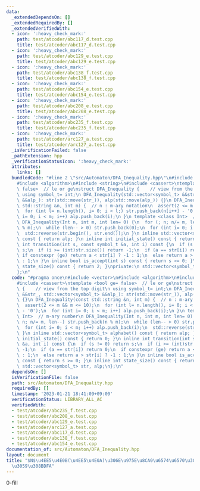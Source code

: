 ```yaml
---
data:
  _extendedDependsOn: []
  _extendedRequiredBy: []
  _extendedVerifiedWith:
  - icon: ':heavy_check_mark:'
    path: test/atcoder/abc117_d.test.cpp
    title: test/atcoder/abc117_d.test.cpp
  - icon: ':heavy_check_mark:'
    path: test/atcoder/abc129_e.test.cpp
    title: test/atcoder/abc129_e.test.cpp
  - icon: ':heavy_check_mark:'
    path: test/atcoder/abc138_f.test.cpp
    title: test/atcoder/abc138_f.test.cpp
  - icon: ':heavy_check_mark:'
    path: test/atcoder/abc154_e.test.cpp
    title: test/atcoder/abc154_e.test.cpp
  - icon: ':heavy_check_mark:'
    path: test/atcoder/abc208_e.test.cpp
    title: test/atcoder/abc208_e.test.cpp
  - icon: ':heavy_check_mark:'
    path: test/atcoder/abc235_f.test.cpp
    title: test/atcoder/abc235_f.test.cpp
  - icon: ':heavy_check_mark:'
    path: test/atcoder/arc127_a.test.cpp
    title: test/atcoder/arc127_a.test.cpp
  _isVerificationFailed: false
  _pathExtension: hpp
  _verificationStatusIcon: ':heavy_check_mark:'
  attributes:
    links: []
  bundledCode: "#line 2 \"src/Automaton/DFA_Inequality.hpp\"\n#include <vector>\n\
    #include <algorithm>\n#include <string>\n#include <cassert>\ntemplate <bool ge=\
    \ false>  // le or ge\nstruct DFA_Inequality {    // view from the top digit\n\
    \ using symbol_t= int;\n DFA_Inequality(std::vector<symbol_t> &&str_, std::vector<symbol_t>\
    \ &&alp_): str(std::move(str_)), alp(std::move(alp_)) {}\n DFA_Inequality(const\
    \ std::string &n, int m) {  // n : m-ary notation\n  assert(2 <= m && m <= 10);\n\
    \  for (int l= n.length(), i= 0; i < l;) str.push_back(n[i++] - '0');\n  for (int\
    \ i= 0; i < m; i++) alp.push_back(i);\n }\n template <class Int>  // m-ary number\n\
    \ DFA_Inequality(Int n, int m, int len= 0) {\n  for (; n; n/= m, len--) str.push_back(n\
    \ % m);\n  while (len-- > 0) str.push_back(0);\n  for (int i= 0; i < m; i++) alp.push_back(i);\n\
    \  std::reverse(str.begin(), str.end());\n }\n inline std::vector<symbol_t> alphabet()\
    \ const { return alp; }\n inline int initial_state() const { return 0; }\n inline\
    \ int transition(int s, const symbol_t &a, int i) const {\n  if (s != 0) return\
    \ s;\n  if (i >= (int)str.size()) return -1;\n  if (a == str[i]) return 0;\n \
    \ if constexpr (ge) return a < str[i] ? -1 : 1;\n  else return a > str[i] ? -1\
    \ : 1;\n }\n inline bool is_accept(int s) const { return s >= 0; }\n inline int\
    \ state_size() const { return 2; }\nprivate:\n std::vector<symbol_t> str, alp;\n\
    };\n"
  code: "#pragma once\n#include <vector>\n#include <algorithm>\n#include <string>\n\
    #include <cassert>\ntemplate <bool ge= false>  // le or ge\nstruct DFA_Inequality\
    \ {    // view from the top digit\n using symbol_t= int;\n DFA_Inequality(std::vector<symbol_t>\
    \ &&str_, std::vector<symbol_t> &&alp_): str(std::move(str_)), alp(std::move(alp_))\
    \ {}\n DFA_Inequality(const std::string &n, int m) {  // n : m-ary notation\n\
    \  assert(2 <= m && m <= 10);\n  for (int l= n.length(), i= 0; i < l;) str.push_back(n[i++]\
    \ - '0');\n  for (int i= 0; i < m; i++) alp.push_back(i);\n }\n template <class\
    \ Int>  // m-ary number\n DFA_Inequality(Int n, int m, int len= 0) {\n  for (;\
    \ n; n/= m, len--) str.push_back(n % m);\n  while (len-- > 0) str.push_back(0);\n\
    \  for (int i= 0; i < m; i++) alp.push_back(i);\n  std::reverse(str.begin(), str.end());\n\
    \ }\n inline std::vector<symbol_t> alphabet() const { return alp; }\n inline int\
    \ initial_state() const { return 0; }\n inline int transition(int s, const symbol_t\
    \ &a, int i) const {\n  if (s != 0) return s;\n  if (i >= (int)str.size()) return\
    \ -1;\n  if (a == str[i]) return 0;\n  if constexpr (ge) return a < str[i] ? -1\
    \ : 1;\n  else return a > str[i] ? -1 : 1;\n }\n inline bool is_accept(int s)\
    \ const { return s >= 0; }\n inline int state_size() const { return 2; }\nprivate:\n\
    \ std::vector<symbol_t> str, alp;\n};\n"
  dependsOn: []
  isVerificationFile: false
  path: src/Automaton/DFA_Inequality.hpp
  requiredBy: []
  timestamp: '2023-01-21 18:41:09+09:00'
  verificationStatus: LIBRARY_ALL_AC
  verifiedWith:
  - test/atcoder/abc235_f.test.cpp
  - test/atcoder/abc208_e.test.cpp
  - test/atcoder/abc129_e.test.cpp
  - test/atcoder/arc127_a.test.cpp
  - test/atcoder/abc117_d.test.cpp
  - test/atcoder/abc138_f.test.cpp
  - test/atcoder/abc154_e.test.cpp
documentation_of: src/Automaton/DFA_Inequality.hpp
layout: document
title: "$N$\u4EE5\u4E0B(\u4EE5\u4E0A)\u306E\u975E\u8CA0\u6574\u6570\u3092\u53D7\u7406\
  \u3059\u308BDFA"
---
```

0-fill
